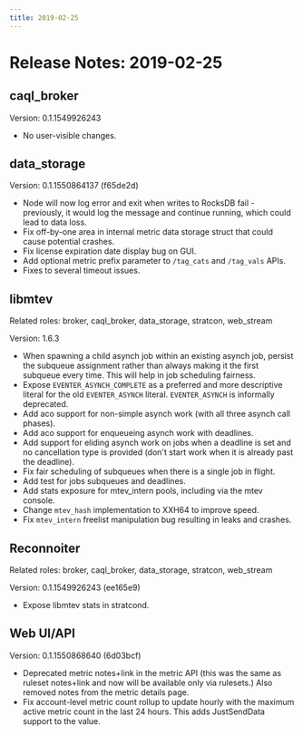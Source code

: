 ```yaml
---
title: 2019-02-25
---
```


# Release Notes: 2019-02-25

## caql_broker

Version: 0.1.1549926243

* No user-visible changes.

## data_storage

Version: 0.1.1550864137 (f65de2d)

* Node will now log error and exit when writes to RocksDB fail - previously, it
  would log the message and continue running, which could lead to data loss.
* Fix off-by-one area in internal metric data storage struct that could cause
  potential crashes.
* Fix license expiration date display bug on GUI.
* Add optional metric prefix parameter to `/tag_cats` and `/tag_vals` APIs.
* Fixes to several timeout issues.

## libmtev

Related roles: broker, caql_broker, data_storage, stratcon, web_stream

Version: 1.6.3

* When spawning a child asynch job within an existing asynch job, persist the
  subqueue assignment rather than always making it the first subqueue every
  time. This will help in job scheduling fairness.
* Expose `EVENTER_ASYNCH_COMPLETE` as a preferred and more descriptive literal
  for the old `EVENTER_ASYNCH` literal. `EVENTER_ASYNCH` is informally
  deprecated.
* Add aco support for non-simple asynch work (with all three asynch call
  phases).
* Add aco support for enqueueing asynch work with deadlines.
* Add support for eliding asynch work on jobs when a deadline is set and no
  cancellation type is provided (don't start work when it is already past the
  deadline).
* Fix fair scheduling of subqueues when there is a single job in flight.
* Add test for jobs subqueues and deadlines.
* Add stats exposure for mtev_intern pools, including via the mtev console.
* Change `mtev_hash` implementation to XXH64 to improve speed.
* Fix `mtev_intern` freelist manipulation bug resulting in leaks and crashes.

## Reconnoiter

Related roles: broker, caql_broker, data_storage, stratcon, web_stream

Version: 0.1.1549926243 (ee165e9)

* Expose libmtev stats in stratcond.

## Web UI/API

Version: 0.1.1550868640 (6d03bcf)

* Deprecated metric notes+link in the metric API (this was the same as ruleset
  notes+link and now will be available only via rulesets.) Also removed notes
  from the metric details page.
* Fix account-level metric count rollup to update hourly with the maximum
  active metric count in the last 24 hours. This adds JustSendData support to
  the value.
